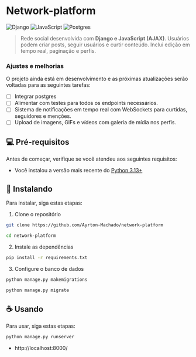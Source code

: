 # Network-platform

![Django](https://img.shields.io/badge/django-%23092E20.svg?style=for-the-badge&logo=django&logoColor=white)
![JavaScript](https://img.shields.io/badge/javascript-%23323330.svg?style=for-the-badge&logo=javascript&logoColor=%23F7DF1E)
![Postgres](https://img.shields.io/badge/postgres-%23316192.svg?style=for-the-badge&logo=postgresql&logoColor=white)

> Rede social desenvolvida com **Django e JavaScript (AJAX)**. Usuários podem criar posts, seguir usuários e curtir conteúdo. Inclui edição em tempo real, paginação e perfis.

### Ajustes e melhorias

O projeto ainda está em desenvolvimento e as próximas atualizações serão voltadas para as seguintes tarefas:

- [ ] Integrar postgres
- [ ] Alimentar com testes para todos os endpoints necessários.
- [ ] Sistema de notificações em tempo real com WebSockets para curtidas, seguidores e menções.
- [ ] Upload de imagens, GIFs e vídeos com galeria de mídia nos perfis.

## 💻 Pré-requisitos

Antes de começar, verifique se você atendeu aos seguintes requisitos:

- Você instalou a versão mais recente do [Python 3.13+](https://www.python.org/)

## 🚀 Instalando

Para instalar, siga estas etapas:

1. Clone o repositório
```bash
git clone https://github.com/Ayrton-Machado/network-platform

cd network-platform
```

2. Instale as dependências
```bash
pip install -r requirements.txt
```

3. Configure o banco de dados
```bash
python manage.py makemigrations

python manage.py migrate
```


## ☕ Usando

Para usar, siga estas etapas:

```bash
python manage.py runserver
```
- http://localhost:8000/